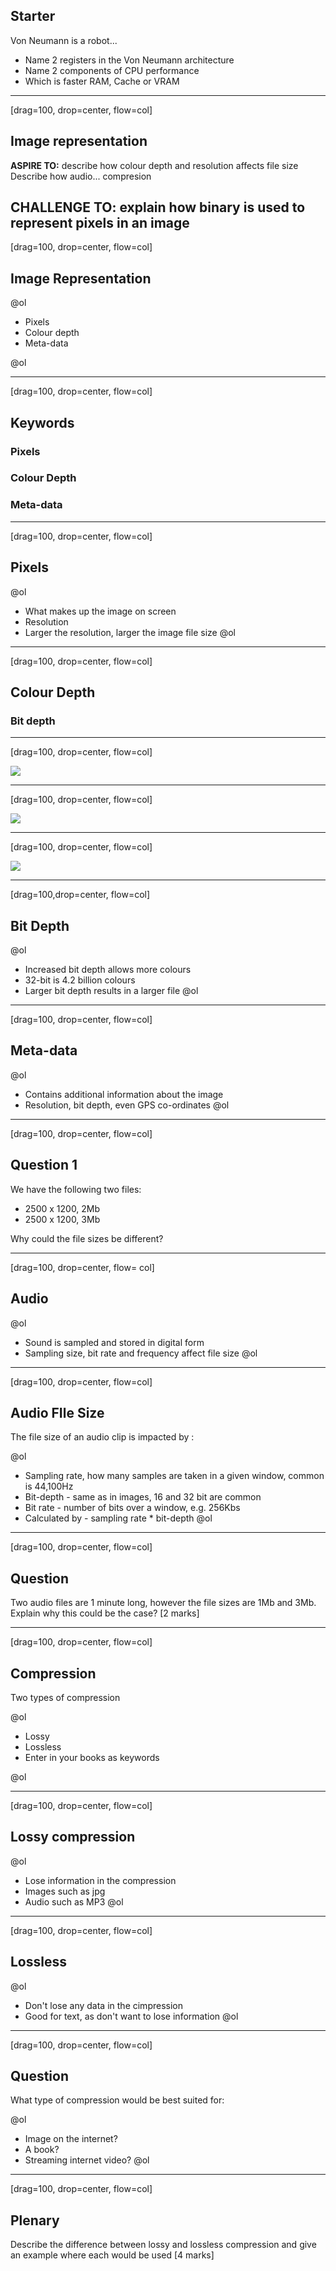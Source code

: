 ## Starter

Von Neumann is a robot...

- Name 2 registers in the Von Neumann architecture
- Name 2 components of CPU performance
- Which is faster RAM, Cache or VRAM

---
[drag=100, drop=center, flow=col]

## Image representation

**ASPIRE TO:**
describe how colour depth and resolution affects file size
Describe how audio...
compresion


**CHALLENGE TO:**
explain how binary is used to represent pixels in an image
---
[drag=100, drop=center, flow=col]

## Image Representation
@ol
- Pixels
- Colour depth
- Meta-data

@ol

---
[drag=100, drop=center, flow=col]

## Keywords

### Pixels
### Colour Depth
### Meta-data
---
[drag=100, drop=center, flow=col]

## Pixels

@ol
- What makes up the image on screen 
- Resolution
- Larger the resolution, larger the image file size
@ol
---
[drag=100, drop=center, flow=col]

## Colour Depth
###  Bit depth

---
[drag=100, drop=center, flow=col]

![](assets/img/year11/revision/mario1.jpg)

---
[drag=100, drop=center, flow=col]

![](assets/img/year11/revision/mario2.png)

---
[drag=100, drop=center, flow=col]

![](assets/img/year11/revision/mario3.jpg)

---
[drag=100,drop=center, flow=col]

## Bit Depth

@ol
- Increased bit depth allows more colours 
- 32-bit is 4.2 billion colours
- Larger bit depth results in a larger file
@ol

---
[drag=100, drop=center, flow=col]

## Meta-data

@ol
- Contains additional information about the image
- Resolution, bit depth, even GPS co-ordinates
@ol

---
[drag=100, drop=center, flow=col]

## Question 1

We have the following two files:

- 2500 x 1200, 2Mb
- 2500 x 1200, 3Mb

Why could the file sizes be different?

---
[drag=100, drop=center, flow= col]

## Audio

@ol
- Sound is sampled and stored in digital form
- Sampling size, bit rate and frequency affect file size
@ol

---
[drag=100, drop=center, flow=col]

## Audio FIle Size

The file size of an audio clip is impacted by :

@ol
- Sampling rate, how many samples are taken in a given window, common is 44,100Hz
- Bit-depth - same as in images, 16 and 32 bit are common
- Bit rate - number of bits over a window, e.g. 256Kbs
- Calculated by - sampling rate * bit-depth
@ol

---
[drag=100, drop=center, flow=col]

## Question

Two audio files are 1 minute long, however the file sizes are 1Mb and 3Mb. Explain why this could be the case? [2 marks]

---
[drag=100, drop=center, flow=col]

## Compression

Two types of compression

@ol
- Lossy
- Lossless
- Enter in your books as keywords

@ol

---
[drag=100, drop=center, flow=col]


## Lossy compression

@ol
- Lose information in the compression
- Images such as jpg
- Audio such as MP3
@ol

---
[drag=100, drop=center, flow=col]

## Lossless

@ol
- Don't lose any data in the cimpression
- Good for text, as don't want to lose information
@ol

---
[drag=100, drop=center, flow=col]

## Question

What type of compression would be best suited for:

@ol
- Image on the internet?
- A book?
- Streaming internet video?
@ol

---
[drag=100, drop=center, flow=col]

## Plenary


Describe the difference between lossy and lossless compression and give an example where each would be used [4 marks]



